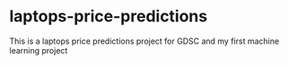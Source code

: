# laptops-price-predictions
This is a laptops price predictions project for GDSC and my first machine learning project
